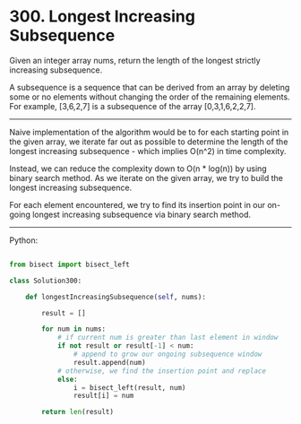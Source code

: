 # 300. Longest Increasing Subsequence

Given an integer array nums, return the length of the longest strictly
increasing subsequence.

A subsequence is a sequence that can be derived from an array by deleting some
or no elements without changing the order of the remaining elements. For
example, [3,6,2,7] is a subsequence of the array [0,3,1,6,2,2,7].

---

Naive implementation of the algorithm would be to for each starting point in
the given array, we iterate far out as possible to determine the length of the
longest increasing subsequence - which implies O(n^2) in time complexity.

Instead, we can reduce the complexity down to O(n * log(n)) by using binary
search method. As we iterate on the given array, we try to build the longest
increasing subsequence.

For each element encountered, we try to find its insertion point in our
on-going longest increasing subsequence via binary search method.

---

Python:

```python

from bisect import bisect_left

class Solution300:

    def longestIncreasingSubsequence(self, nums):

        result = []

        for num in nums:
            # if current num is greater than last element in window
            if not result or result[-1] < num:
                # append to grow our ongoing subsequence window
                result.append(num)
            # otherwise, we find the insertion point and replace
            else:
                i = bisect_left(result, num)
                result[i] = num

        return len(result)
```

